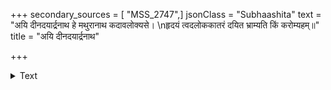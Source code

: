 +++
secondary_sources = [ "MSS_2747",]
jsonClass = "Subhaashita"
text = "अयि दीनदयार्द्रनाथ हे मथुरानाथ कदावलोक्यसे।  \nहृदयं त्वदलोककातरं दयित भ्राम्यति किं करोम्यहम्॥"
title = "अयि दीनदयार्द्रनाथ"

+++

<details><summary>Text</summary>

अयि दीनदयार्द्रनाथ हे मथुरानाथ कदावलोक्यसे।  
हृदयं त्वदलोककातरं दयित भ्राम्यति किं करोम्यहम्॥
</details>
